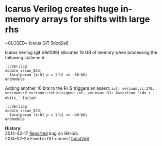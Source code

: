 
Icarus Verilog creates huge in-memory arrays for shifts with large rhs
======================================================================

~CLOSED~ Icarus GIT 5dcd2e8

Icarus Verilog (git b1ef099) allocates 16 GB of memory when processing the following statement:

    :::Verilog
    module issue_023;
      localparam [4:0] p = 1'b1 << ~30'b0;
    endmodule

Adding another 10 bits to the RHS triggers an assert: `ivl: verinum.cc:370:
verinum::V verinum::set(unsigned int, verinum::V): Assertion 'idx < nbits_'
failed`:

    :::Verilog
    module issue_023;
      localparam [4:0] p = 1'b1 << ~40'b0;
    endmodule

**History:**  
2014-02-17 [Reported](https://github.com/steveicarus/iverilog/issues/13) bug on GitHub  
2014-02-25 Fixed in GIT commit [5dcd2e8](https://github.com/steveicarus/iverilog/commit/5dcd2e89570a7704027f17238ddced9bc710aa28)

